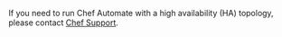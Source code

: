If you need to run Chef Automate with a high availability (HA) topology, please contact [Chef Support](https://www.chef.io/support).
